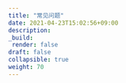 ```yaml
---
title: "常见问题"
date: 2021-04-23T15:02:56+09:00
description:
_build:
 render: false 
draft: false
collapsible: true
weight: 70
---
```


